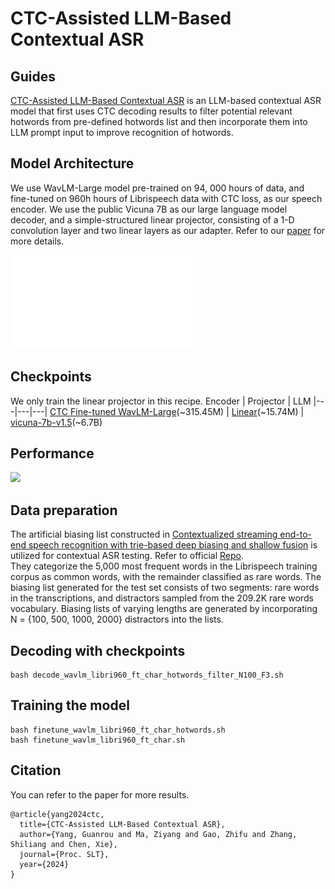 # CTC-Assisted LLM-Based Contextual ASR

## Guides

[CTC-Assisted LLM-Based Contextual ASR](https://arxiv.org/abs/2411.06437) is an LLM-based contextual ASR model that first uses CTC decoding results to filter potential relevant hotwords from pre-defined hotwords list and then incorporate them into LLM prompt input to improve recognition of hotwords.

## Model Architecture

We use WavLM-Large model pre-trained on 94, 000 hours of data, and fine-tuned on 960h hours of Librispeech data with CTC loss, as our speech encoder. We use the public Vicuna 7B as our large language model decoder, and a simple-structured linear projector, consisting of a 1-D convolution layer and two linear layers as our adapter. Refer to our [paper](https://arxiv.org/pdf/2411.06437) for more details.

![](docs/model.pdf)

## Checkpoints
We only train the linear projector in this recipe.
Encoder | Projector | LLM 
|---|---|---|
[CTC Fine-tuned WavLM-Large](https://drive.google.com/file/d/12ZmSSbDvx73W0eK1wpUgajapCLhqh5DI/view?usp=drive_link)(~315.45M) | [Linear](https://drive.google.com/file/d/1Zlbsnz1YUWtYtt-yNyoPK5OhR30kwLfS/view?usp=drive_link)(~15.74M) | [vicuna-7b-v1.5](https://huggingface.co/lmsys/vicuna-7b-v1.5)(~6.7B)  

## Performance
![](docs/performanc.png)


## Data preparation
The artificial biasing list constructed in [Contextualized streaming end-to-end speech recognition with trie-based deep biasing and shallow fusion](https://arxiv.org/pdf/2104.02194) is utilized for contextual ASR testing. Refer to official [Repo](https://github.com/facebookresearch/fbai-speech/tree/main/is21_deep_bias).  
They categorize the 5,000 most frequent words in the Librispeech training corpus as common
words, with the remainder classified as rare words. The biasing list generated for the test set consists of two segments: rare words in the transcriptions, and distractors sampled from the 209.2K rare words vocabulary. Biasing lists of varying lengths are generated by incorporating N = {100, 500, 1000, 2000} distractors into the lists.



## Decoding with checkpoints
```
bash decode_wavlm_libri960_ft_char_hotwords_filter_N100_F3.sh
```

## Training the model
```
bash finetune_wavlm_libri960_ft_char_hotwords.sh
bash finetune_wavlm_libri960_ft_char.sh
```

##  Citation
You can refer to the paper for more results. 
```
@article{yang2024ctc,
  title={CTC-Assisted LLM-Based Contextual ASR},
  author={Yang, Guanrou and Ma, Ziyang and Gao, Zhifu and Zhang, Shiliang and Chen, Xie},
  journal={Proc. SLT},
  year={2024}
}
```


